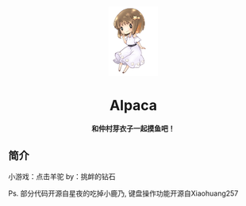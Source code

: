 <p align="center">
  <a href="https://454478978.github.io/Alpaca/index.html"><img src="https://github.com/454478978/Alpaca/blob/main/static/image/Meiko.png?raw=true" width="100" height="141" alt="Meiko"></a>
</p>
<div align="center">

# Alpaca
**和仲村芽衣子一起摸鱼吧！**
</div>

## 简介
小游戏：点击羊驼
by：挑衅的钻石

Ps. 部分代码开源自星夜的吃掉小鹿乃, 键盘操作功能开源自Xiaohuang257